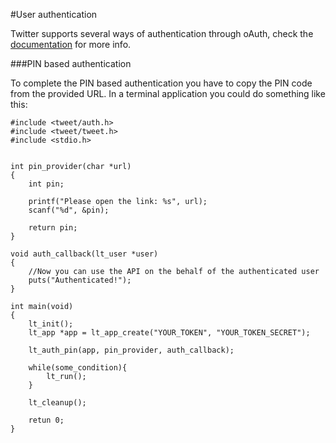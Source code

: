 #User authentication

Twitter supports several ways of authentication through oAuth, check the [documentation](https://dev.twitter.com/oauth) for more info.


###PIN based authentication

To complete the PIN based authentication you have to copy the PIN code from the provided URL.
In a terminal application you could do something like this:

```
#include <tweet/auth.h>
#include <tweet/tweet.h>
#include <stdio.h>


int pin_provider(char *url)
{
    int pin;

    printf("Please open the link: %s", url);
    scanf("%d", &pin);

    return pin;
}

void auth_callback(lt_user *user)
{
    //Now you can use the API on the behalf of the authenticated user  
    puts("Authenticated!");
}

int main(void)
{
    lt_init();
    lt_app *app = lt_app_create("YOUR_TOKEN", "YOUR_TOKEN_SECRET");

    lt_auth_pin(app, pin_provider, auth_callback);

    while(some_condition){
        lt_run();
    }

    lt_cleanup();
    
    retun 0;
}

```
